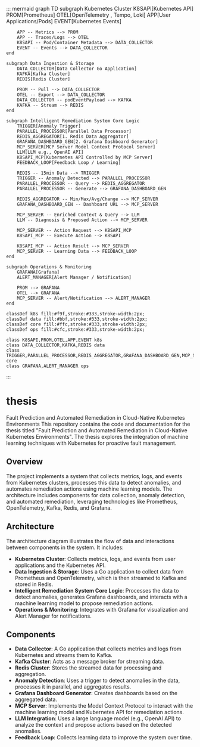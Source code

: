 ::: mermaid
graph TD
    subgraph Kubernetes Cluster
        K8SAPI[Kubernetes API]
        PROM[Prometheus]
        OTEL[OpenTelemetry , Tempo, Loki]
        APP[User Applications/Pods]
        EVENT[Kubernetes Events]

        APP -- Metrics --> PROM
        APP -- Traces/Logs --> OTEL
        K8SAPI -- Pod/Container Metadata --> DATA_COLLECTOR
        EVENT -- Events --> DATA_COLLECTOR
    end

    subgraph Data Ingestion & Storage
        DATA_COLLECTOR[Data Collector Go Application]
        KAFKA[Kafka Cluster]
        REDIS[Redis Cluster]

        PROM -- Pull --> DATA_COLLECTOR
        OTEL -- Export --> DATA_COLLECTOR
        DATA_COLLECTOR -- podEventPayload --> KAFKA
        KAFKA -- Stream --> REDIS
    end

    subgraph Intelligent Remediation System Core Logic
        TRIGGER[Anomaly Trigger]
        PARALLEL_PROCESSOR[Parallel Data Processor]
        REDIS_AGGREGATOR[1. Redis Data Aggregator]
        GRAFANA_DASHBOARD_GEN[2. Grafana Dashboard Generator]
        MCP_SERVER[MCP Server Model Context Protocol Server]
        LLM[LLM e.g., OpenAI API]
        K8SAPI_MCP[Kubernetes API Controlled by MCP Server]
        FEEDBACK_LOOP[Feedback Loop / Learning]

        REDIS -- 15min Data --> TRIGGER
        TRIGGER -- Anomaly Detected --> PARALLEL_PROCESSOR
        PARALLEL_PROCESSOR -- Query --> REDIS_AGGREGATOR
        PARALLEL_PROCESSOR -- Generate --> GRAFANA_DASHBOARD_GEN

        REDIS_AGGREGATOR -- Min/Max/Avg/Change --> MCP_SERVER
        GRAFANA_DASHBOARD_GEN -- Dashboard URL --> MCP_SERVER

        MCP_SERVER -- Enriched Context & Query --> LLM
        LLM -- Diagnosis & Proposed Action --> MCP_SERVER

        MCP_SERVER -- Action Request --> K8SAPI_MCP
        K8SAPI_MCP -- Execute Action --> K8SAPI

        K8SAPI_MCP -- Action Result --> MCP_SERVER
        MCP_SERVER -- Learning Data --> FEEDBACK_LOOP
    end

    subgraph Operations & Monitoring
        GRAFANA[Grafana]
        ALERT_MANAGER[Alert Manager / Notification]

        PROM --> GRAFANA
        OTEL --> GRAFANA
        MCP_SERVER -- Alert/Notification --> ALERT_MANAGER
    end

    classDef k8s fill:#f9f,stroke:#333,stroke-width:2px;
    classDef data fill:#bbf,stroke:#333,stroke-width:2px;
    classDef core fill:#ffc,stroke:#333,stroke-width:2px;
    classDef ops fill:#cfc,stroke:#333,stroke-width:2px;

    class K8SAPI,PROM,OTEL,APP,EVENT k8s
    class DATA_COLLECTOR,KAFKA,REDIS data
    class TRIGGER,PARALLEL_PROCESSOR,REDIS_AGGREGATOR,GRAFANA_DASHBOARD_GEN,MCP_SERVER,LLM,K8SAPI_MCP,FEEDBACK_LOOP core
    class GRAFANA,ALERT_MANAGER ops
:::

# thesis
Fault Prediction and Automated Remediation in Cloud-Native Kubernetes Environments
This repository contains the code and documentation for the thesis titled "Fault Prediction and Automated Remediation in Cloud-Native Kubernetes Environments". The thesis explores the integration of machine learning techniques with Kubernetes for proactive fault management.
## Overview
The project implements a system that collects metrics, logs, and events from Kubernetes clusters, processes this data to detect anomalies, and automates remediation actions using machine learning models. The architecture includes components for data collection, anomaly detection, and automated remediation, leveraging technologies like Prometheus, OpenTelemetry, Kafka, Redis, and Grafana.
## Architecture
The architecture diagram illustrates the flow of data and interactions between components in the system. It includes:
- **Kubernetes Cluster**: Collects metrics, logs, and events from user applications and the Kubernetes API.
- **Data Ingestion & Storage**: Uses a Go application to collect data from Prometheus and OpenTelemetry, which is then streamed to Kafka and stored in Redis.
- **Intelligent Remediation System Core Logic**: Processes the data to detect anomalies, generates Grafana dashboards, and interacts with a machine learning model to propose remediation actions.
- **Operations & Monitoring**:
Integrates with Grafana for visualization and Alert Manager for notifications.
## Components
- **Data Collector**: A Go application that collects metrics and logs from Kubernetes and streams them to Kafka.
- **Kafka Cluster**: Acts as a message broker for streaming data.
- **Redis Cluster**: Stores the streamed data for processing and aggregation.
- **Anomaly Detection**: Uses a trigger to detect anomalies in the data, processes it in parallel, and aggregates results.
- **Grafana Dashboard Generator**: Creates dashboards based on the aggregated data.
- **MCP Server**: Implements the Model Context Protocol to interact with the machine learning model and Kubernetes API for remediation actions.
- **LLM Integration**: Uses a large language model (e.g., OpenAI API) to analyze the context and propose actions based on the detected anomalies.
- **Feedback Loop**: Collects learning data to improve the system over time.